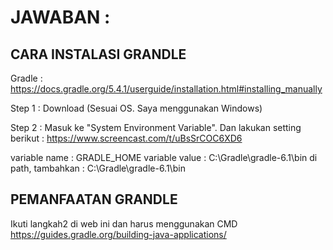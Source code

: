 # JAWABAN : 

## CARA INSTALASI GRANDLE

Gradle :
https://docs.gradle.org/5.4.1/userguide/installation.html#installing_manually

Step 1 : Download (Sesuai OS. Saya menggunakan Windows)

Step 2 : Masuk ke "System Environment Variable".
Dan lakukan setting berikut :
https://www.screencast.com/t/uBsSrCOC6XD6

variable name : GRADLE_HOME
variable value : C:\Gradle\gradle-6.1\bin
di path, tambahkan : C:\Gradle\gradle-6.1\bin 

## PEMANFAATAN GRANDLE

Ikuti langkah2 di web ini dan harus menggunakan CMD 
https://guides.gradle.org/building-java-applications/

